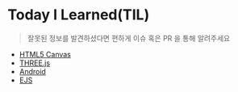 # Today I Learned(TIL)

> 잘못된 정보를 발견하셨다면 편하게 이슈 혹은 PR 을 통해 알려주세요

* [HTML5 Canvas](./HTML5_Canvas/README.md)
* [THREE.js](./THREE_JS/README.md)
* [Android](./Android/README.md)
* [EJS](./EJS/README.md)
<!-- * [React.js](./React_JS/README.md) -->
<!-- * [CSS3](./CSS3/README.md) -->
<!-- * [D3.js](./D3_JS/README.md) -->
<!-- * [Node.js](./Node_JS/README.md) -->
<!-- * [Spring](./Spring/README.md) -->
<!-- * [express.js](./Express_JS/README.md) -->
<!-- * [Electron.js](./ELECTRON_JS/README.md) -->